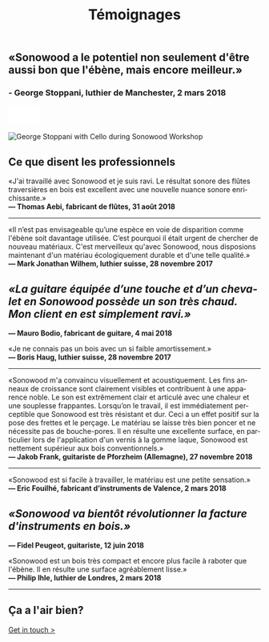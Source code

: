 ﻿---
lang: fr
title: 'Témoignages'
order: 4
---

<div class="full-width-kenburns">
<div class="wrap-bg-image">

## «Sonowood a le potentiel non seulement d'être aussi bon que l'ébène, mais encore meilleur.»

### \- George Stoppani, luthier de Manchester, 2 mars 2018

![arrow down](/assets/images/arrow-d-white.svg)

</div>
<img srcset="/assets/images/testimonial_cover2_2x.jpg"
     src="/assets/images/testimonial_cover2.jpg" alt="George Stoppani with Cello during Sonowood Workshop">
</div>

<div class="full-width">
<div class="wrap -cols2">

## Ce que disent les professionnels

«J'ai travaillé avec Sonowood et je suis ravi. Le résultat sonore des flûtes traversières en bois est excellent avec une nouvelle nuance sonore enrichissante.»  
**— Thomas Aebi, fabricant de flûtes, 31 août 2018**

-----


«Il n’est pas envisageable qu’une espèce en voie de disparition comme l'ébène soit davantage utilisée. C’est pourquoi il était urgent de chercher de nouveau matériaux. C'est merveilleux qu'avec Sonowood, nous disposions maintenant d'un matériau écologiquement durable et d'une telle qualité.»  
**— Mark Jonathan Wilhem, luthier suisse, 28 novembre 2017**

</div>
</div>

<div class="full-width-grey">
<div class="wrap -cols2">

## *«La guitare équipée d’une touche et d’un chevalet en Sonowood possède un son très chaud. Mon client en est simplement ravi.»*

**— Mauro Bodio, fabricant de guitare, 4 mai 2018**

</div>
</div>

<div class="full-width">
<div class="wrap -cols2">


«Je ne connais pas un bois avec un si faible amortissement.»  
**— Boris Haug, luthier suisse, 28 novembre 2017**

-----

«Sonowood m'a convaincu visuellement et acoustiquement. Les fins anneaux de croissance sont clairement visibles et contribuent à une apparence noble. Le son est extrêmement clair et articulé avec une chaleur et une souplesse frappantes. Lorsqu’on le travail, il est immédiatement perceptible que Sonowood est très résistant et dur. Ceci a un effet positif sur la pose des frettes et le perçage. Le matériau se laisse très bien poncer et ne nécessite pas de bouche-pores. Il en résulte une excellente surface, en particulier lors de l'application d'un vernis à la gomme laque, Sonowood est nettement supérieur aux bois conventionnels.»  
**— Jakob Frank, guitariste de Pforzheim (Allemagne), 27 novembre 2018**

-----

«Sonowood est si facile à travailler, le matériau est une petite sensation.»  
**— Eric Fouilhé, fabricant d’instruments de Valence, 2 mars 2018**

</div>
</div>

<div class="full-width-red">
<div class="wrap -cols2">

## *«Sonowood va bientôt révolutionner la facture d'instruments en bois.»*

**— Fidel Peugeot, guitariste, 12 juin 2018**

</div>
</div>

<div class="full-width">
<div class="wrap -cols2">


«Sonowood est un bois très compact et encore plus facile à raboter que l'ébène. Il en résulte une surface agréablement lisse.»  
**— Philip Ihle, luthier de Londres, 2 mars 2018**

-----


## Ça a l'air bien?

<a class="btn -red" href="/fr/contact">Get in touch ></a>

</div>
</div>
